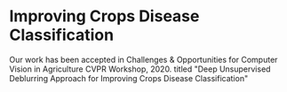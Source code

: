 # Improving Crops Disease Classification
Our work has been accepted in Challenges & Opportunities for Computer Vision in Agriculture CVPR Workshop, 2020. 
titled "Deep Unsupervised Deblurring Approach for Improving Crops Disease Classification" 
